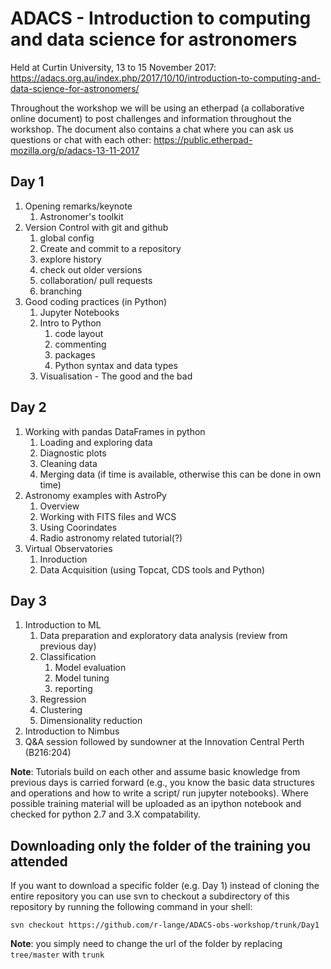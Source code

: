 # ADACS - Introduction to computing and data science for astronomers

Held at Curtin University, 13 to 15 November 2017: https://adacs.org.au/index.php/2017/10/10/introduction-to-computing-and-data-science-for-astronomers/


Throughout the workshop we will be using an etherpad (a collaborative online document) to post challenges and
information throughout the workshop. The document also contains a chat where you can ask us 
questions or chat with each other:
https://public.etherpad-mozilla.org/p/adacs-13-11-2017

## Day 1

1. Opening remarks/keynote
    1. Astronomer's toolkit
2. Version Control with git and github
    1. global config
    2. Create and commit to a repository
    3. explore history
    4. check out older versions
    5. collaboration/ pull requests
    6. branching
3. Good coding practices (in Python)
    1. Jupyter Notebooks
    2. Intro to Python
        1. code layout
        2. commenting
        3. packages
        4. Python syntax and data types
    3. Visualisation - The good and the bad

## Day 2

1. Working with pandas DataFrames in python
    1. Loading and exploring data
    2. Diagnostic plots
    3. Cleaning data
    4. Merging data (if time is available, otherwise this can be done in own time)
2. Astronomy examples with AstroPy
    1. Overview 
    2. Working with FITS files and WCS
    3. Using Coorindates
    4. Radio astronomy related tutorial(?) 
3. Virtual Observatories
    1. Inroduction
    2. Data Acquisition (using Topcat, CDS tools and Python)

## Day 3

1. Introduction to ML
    1. Data preparation and exploratory data analysis (review from previous day)
    2. Classification
        1. Model evaluation
        2. Model tuning
        3. reporting
    3. Regression
    4. Clustering
    5. Dimensionality reduction
2. Introduction to Nimbus
3. Q&A session followed by sundowner at the Innovation Central Perth (B216:204)



**Note**:
Tutorials build on each other and assume basic knowledge from previous days is carried forward (e.g., you know the basic data structures and operations and how to write a script/ run jupyter notebooks). 
Where possible training material will be uploaded as an ipython notebook and checked for python 2.7 and 3.X compatability.

## Downloading only the folder of the training you attended

If you want to download a specific folder (e.g. Day 1) instead of cloning the entire repository you can use svn to checkout a subdirectory of this repository by running the following command in your shell:

`svn checkout https://github.com/r-lange/ADACS-obs-workshop/trunk/Day1`

**Note**: you simply need to change the url of the folder by replacing `tree/master` with `trunk`


